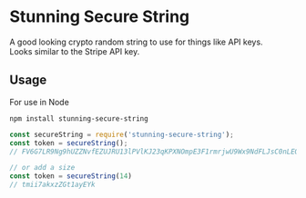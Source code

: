 # Stunning Secure String
A good looking crypto random string to use for things like API keys.  
Looks similar to the Stripe API key.


## Usage

For use in Node

`npm install stunning-secure-string`

```javascript
const secureString = require('stunning-secure-string');
const token = secureString();
// FV6G7LR9Ng9hUZZNvfEZUJRU13lPVlKJ23qKPXNOmpE3F1rmrjwU9Wx9NdFLJsC0nLEOHi88RPsX7SB4kdWY99PDXqViIuQ0Q

// or add a size
const token = secureString(14)
// tmii7akxzZGt1ayEYk
```